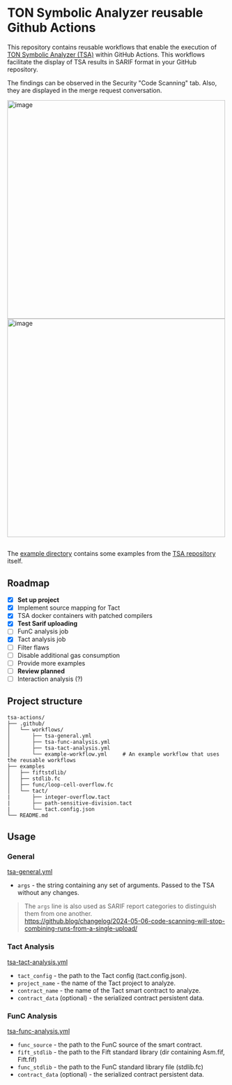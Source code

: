 # TON Symbolic Analyzer reusable Github Actions

This repository contains reusable workflows that enable the execution of [TON Symbolic Analyzer (TSA)](https://github.com/explyt/ton-bounties) within GitHub Actions. This workflows facilitate the display of TSA results in SARIF format in your GitHub repository.

The findings can be observed in the Security "Code Scanning" tab. Also, they are displayed in the merge request conversation.

<img width="500" alt="image" src="https://github.com/user-attachments/assets/1c390ae5-5078-4355-a9f4-a848695ebf0a" />
<img width="500" alt="image" src="https://github.com/user-attachments/assets/da21e3e1-197e-4ec1-a67c-926ed7a7f0ed" />

##
The [example directory](./examples/) contains some examples from the [TSA repository](https://github.com/explyt/ton-bounties) itself.

## Roadmap
-   [x] **Set up project**
-   [x] Implement source mapping for Tact
-   [x] TSA docker containers with patched compilers
-   [x] **Test Sarif uploading**
-   [ ] FunC analysis job
-   [x] Tact analysis job
-   [ ] Filter flaws
-   [ ] Disable additional gas consumption
-   [ ] Provide more examples
-   [ ] **Review planned**
-   [ ] Interaction analysis (?)

## Project structure

```
tsa-actions/
├── .github/
│   └── workflows/
│       ├── tsa-general.yml
│       ├── tsa-func-analysis.yml
│       ├── tsa-tact-analysis.yml
│       └── example-workflow.yml     # An example workflow that uses the reusable workflows
├── examples
│   ├── fiftstdlib/
│   ├── stdlib.fc
│   ├── func/loop-cell-overflow.fc
│   └── tact/
|       ├── integer-overflow.tact
|       ├── path-sensitive-division.tact
|       └── tact.config.json
└── README.md
```

## Usage

### General
[tsa-general.yml](./.github/workflows/tsa-general.yml)

- `args` - the string containing any set of arguments. Passed to the TSA without any changes.

> The `args` line is also used as SARIF report categories to distinguish them from one another. \
> https://github.blog/changelog/2024-05-06-code-scanning-will-stop-combining-runs-from-a-single-upload/


### Tact Analysis
[tsa-tact-analysis.yml](./.github/workflows/tsa-tact-analysis.yml)

- `tact_config` - the path to the Tact config (tact.config.json).
- `project_name` - the name of the Tact project to analyze.
- `contract_name` - the name of the Tact smart contract to analyze.
- `contract_data` (optional) - the serialized contract persistent data.

### FunC Analysis
[tsa-func-analysis.yml](./.github/workflows/tsa-func-analysis.yml)

- `func_source` - the path to the FunC source of the smart contract.
- `fift_stdlib` - the path to the Fift standard library (dir containing Asm.fif, Fift.fif)
- `func_stdlib` - the path to the FunC standard library file (stdlib.fc)
- `contract_data` (optional) - the serialized contract persistent data.
